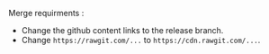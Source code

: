 Merge requirments :
* Change the github content links to the release branch.
* Change ```https://rawgit.com/...``` to ```https://cdn.rawgit.com/...```.
